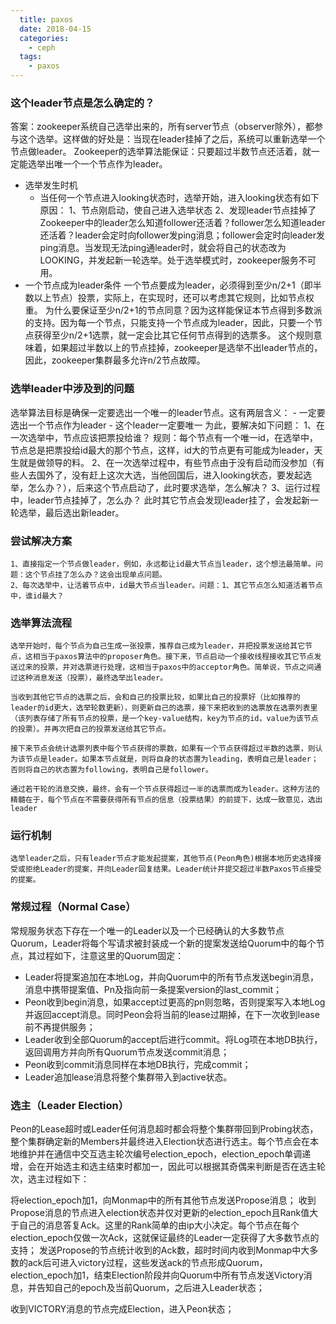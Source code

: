 ```yaml
---
  title: paxos
  date: 2018-04-15
  categories:
    - ceph
  tags:
    - paxos 
---
```


### 这个leader节点是怎么确定的？
答案：zookeeper系统自己选举出来的，所有server节点（observer除外），都参与这个选举。这样做的好处是：当现在leader挂掉了之后，系统可以重新选举一个节点做leader。
Zookeeper的选举算法能保证：只要超过半数节点还活着，就一定能选举出唯一个一个节点作为leader。

- 选举发生时机
   - 当任何一个节点进入looking状态时，选举开始，进入looking状态有如下原因：
   1、节点刚启动，使自己进入选举状态
   2、发现leader节点挂掉了
   Zookeeper中的leader怎么知道follower还活着？follower怎么知道leader还活着？leader会定时向follower发ping消息；follower会定时向leader发ping消息。当发现无法ping通leader时，就会将自己的状态改为LOOKING，并发起新一轮选举。处于选举模式时，zookeeper服务不可用。
- 一个节点成为leader条件
    一个节点要成为leader，必须得到至少n/2+1（即半数以上节点）投票，实际上，在实现时，还可以考虑其它规则，比如节点权重。
    为什么要保证至少n/2+1的节点同意？因为这样能保证本节点得到多数派的支持。因为每一个节点，只能支持一个节点成为leader，因此，只要一个节点获得至少n/2+1选票，就一定会比其它任何节点得到的选票多。
    这个规则意味着，如果超过半数以上的节点挂掉，zookeeper是选举不出leader节点的，因此，zookeeper集群最多允许n/2节点故障。

### 选举leader中涉及到的问题
  选举算法目标是确保一定要选出一个唯一的leader节点。这有两层含义：
    - 一定要选出一个节点作为leader
    - 这个leader一定要唯一
    为此，要解决如下问题：
      1、在一次选举中，节点应该把票投给谁？
      规则：每个节点有一个唯一id，在选举中，节点总是把票投给id最大的那个节点，这样，id大的节点更有可能成为leader，天生就是做领导的料。
      2、在一次选举过程中，有些节点由于没有启动而没参加（有些人去国外了，没有赶上这次大选，当他回国后，进入looking状态，要发起选举，怎么办？），后来这个节点启动了，此时要求选举，怎么解决？
      3、运行过程中，leader节点挂掉了，怎么办？
        此时其它节点会发现leader挂了，会发起新一轮选举，最后选出新leader。

### 尝试解决方案
    1、直接指定一个节点做leader，例如，永远都让id最大节点当leader，这个想法最简单。问题：这个节点挂了怎么办？这会出现单点问题。
    2、每次选举中，让活着节点中，id最大节点当leader。问题：1、其它节点怎么知道活着节点中，谁id最大？

### 选举算法流程
    选举开始时，每个节点为自己生成一张投票，推荐自己成为leader，并把投票发送给其它节点，这相当于paxos算法中的proposer角色。接下来，节点启动一个接收线程接收其它节点发送过来的投票，并对选票进行处理，这相当于paxos中的acceptor角色。简单说，节点之间通过这种消息发送（投票），最终选举出leader。

    当收到其他它节点的选票之后，会和自己的投票比较，如果比自己的投票好（比如推荐的leader的id更大，选举轮数更新），则更新自己的选票，接下来把收到的选票放在选票列表里（该列表存储了所有节点的投票，是一个key-value结构，key为节点的id，value为该节点的投票）。并再次把自己的投票发送给其它节点。

    接下来节点会统计选票列表中每个节点获得的票数，如果有一个节点获得超过半数的选票，则认为该节点是leader。如果本节点就是，则将自身的状态置为leading，表明自己是leader；否则将自己的状态置为following，表明自己是follower。

    通过若干轮的消息交换，最终，会有一个节点获得超过一半的选票而成为leader。这种方法的精髓在于，每个节点在不需要获得所有节点的信息（投票结果）的前提下，达成一致意见，选出leader

### 运行机制
    选举leader之后，只有leader节点才能发起提案，其他节点(Peon角色)根据本地历史选择接受或拒绝Leader的提案，并向Leader回复结果。Leader统计并提交超过半数Paxos节点接受的提案。

### 常规过程（Normal Case）
常规服务状态下存在一个唯一的Leader以及一个已经确认的大多数节点Quorum，Leader将每个写请求被封装成一个新的提案发送给Quorum中的每个节点，其过程如下，注意这里的Quorum固定：
- Leader将提案追加在本地Log，并向Quorum中的所有节点发送begin消息，消息中携带提案值、Pn及指向前一条提案version的last_commit；
- Peon收到begin消息，如果accept过更高的pn则忽略，否则提案写入本地Log并返回accept消息。同时Peon会将当前的lease过期掉，在下一次收到lease前不再提供服务；
- Leader收到全部Quorum的accept后进行commit。将Log项在本地DB执行，返回调用方并向所有Quorum节点发送commit消息；
- Peon收到commit消息同样在本地DB执行，完成commit；
- Leader追加lease消息将整个集群带入到active状态。

### 选主（Leader Election）
Peon的Lease超时或Leader任何消息超时都会将整个集群带回到Probing状态，整个集群确定新的Members并最终进入Election状态进行选主。每个节点会在本地维护并在通信中交互选主轮次编号election_epoch，election_epoch单调递增，会在开始选主和选主结束时都加一，因此可以根据其奇偶来判断是否在选主轮次，选主过程如下：

将election_epoch加1，向Monmap中的所有其他节点发送Propose消息；
收到Propose消息的节点进入election状态并仅对更新的election_epoch且Rank值大于自己的消息答复Ack。这里的Rank简单的由ip大小决定。每个节点在每个election_epoch仅做一次Ack，这就保证最终的Leader一定获得了大多数节点的支持；
发送Propose的节点统计收到的Ack数，超时时间内收到Monmap中大多数的ack后可进入victory过程，这些发送ack的节点形成Quorum，election_epoch加1，结束Election阶段并向Quorum中所有节点发送Victory消息，并告知自己的epoch及当前Quorum，之后进入Leader状态；

收到VICTORY消息的节点完成Election，进入Peon状态；
